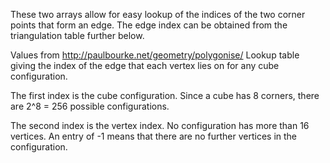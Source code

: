 These two arrays allow for easy lookup of the indices of the two corner points that form an edge.
The edge index can be obtained from the triangulation table further below.

Values from http://paulbourke.net/geometry/polygonise/
Lookup table giving the index of the edge that each vertex lies on for any cube configuration.

The first index is the cube configuration.
Since a cube has 8 corners, there are 2^8 = 256 possible configurations.

The second index is the vertex index. No configuration has more than 16 vertices.
An entry of -1 means that there are no further vertices in the configuration.
